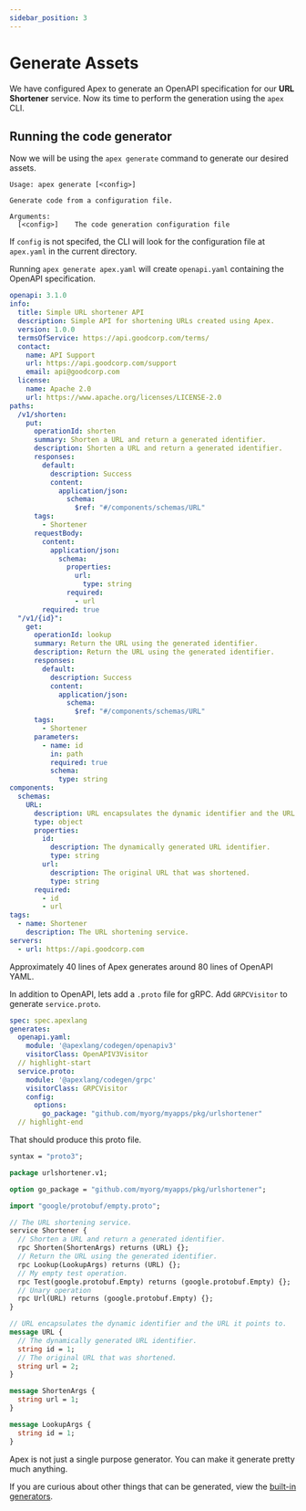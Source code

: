```yaml
---
sidebar_position: 3
---
```


# Generate Assets

We have configured Apex to generate an OpenAPI specification for our **URL Shortener** service. Now its time to perform the generation using the `apex` CLI.

## Running the code generator

Now we will be using the `apex generate` command to generate our desired assets.

```cli
Usage: apex generate [<config>]

Generate code from a configuration file.

Arguments:
  [<config>]    The code generation configuration file
```

If `config` is not specifed, the CLI will look for the configuration file at `apex.yaml` in the current directory.

Running `apex generate apex.yaml` will create `openapi.yaml` containing the OpenAPI specification.

```yaml title="openapi.yaml" showLineNumbers
openapi: 3.1.0
info:
  title: Simple URL shortener API
  description: Simple API for shortening URLs created using Apex.
  version: 1.0.0
  termsOfService: https://api.goodcorp.com/terms/
  contact:
    name: API Support
    url: https://api.goodcorp.com/support
    email: api@goodcorp.com
  license:
    name: Apache 2.0
    url: https://www.apache.org/licenses/LICENSE-2.0
paths:
  /v1/shorten:
    put:
      operationId: shorten
      summary: Shorten a URL and return a generated identifier.
      description: Shorten a URL and return a generated identifier.
      responses:
        default:
          description: Success
          content:
            application/json:
              schema:
                $ref: "#/components/schemas/URL"
      tags:
        - Shortener
      requestBody:
        content:
          application/json:
            schema:
              properties:
                url:
                  type: string
              required:
                - url
        required: true
  "/v1/{id}":
    get:
      operationId: lookup
      summary: Return the URL using the generated identifier.
      description: Return the URL using the generated identifier.
      responses:
        default:
          description: Success
          content:
            application/json:
              schema:
                $ref: "#/components/schemas/URL"
      tags:
        - Shortener
      parameters:
        - name: id
          in: path
          required: true
          schema:
            type: string
components:
  schemas:
    URL:
      description: URL encapsulates the dynamic identifier and the URL it points to.
      type: object
      properties:
        id:
          description: The dynamically generated URL identifier.
          type: string
        url:
          description: The original URL that was shortened.
          type: string
      required:
        - id
        - url
tags:
  - name: Shortener
    description: The URL shortening service.
servers:
  - url: https://api.goodcorp.com
```

Approximately 40 lines of Apex generates around 80 lines of OpenAPI YAML.

In addition to OpenAPI, lets add a `.proto` file for gRPC. Add `GRPCVisitor` to generate `service.proto`.

```yaml title="apex.yaml" showLineNumbers
spec: spec.apexlang
generates:
  openapi.yaml:
    module: '@apexlang/codegen/openapiv3'
    visitorClass: OpenAPIV3Visitor
  // highlight-start
  service.proto:
    module: '@apexlang/codegen/grpc'
    visitorClass: GRPCVisitor
    config:
      options:
        go_package: "github.com/myorg/myapps/pkg/urlshortener"
  // highlight-end
```

That should produce this proto file.

```protobuf title="service.proto" showLineNumbers
syntax = "proto3";

package urlshortener.v1;

option go_package = "github.com/myorg/myapps/pkg/urlshortener";

import "google/protobuf/empty.proto";

// The URL shortening service.
service Shortener {
  // Shorten a URL and return a generated identifier.
  rpc Shorten(ShortenArgs) returns (URL) {};
  // Return the URL using the generated identifier.
  rpc Lookup(LookupArgs) returns (URL) {};
  // My empty test operation.
  rpc Test(google.protobuf.Empty) returns (google.protobuf.Empty) {};
  // Unary operation
  rpc Url(URL) returns (google.protobuf.Empty) {};
}

// URL encapsulates the dynamic identifier and the URL it points to.
message URL {
  // The dynamically generated URL identifier.
  string id = 1;
  // The original URL that was shortened.
  string url = 2;
}

message ShortenArgs {
  string url = 1;
}

message LookupArgs {
  string id = 1;
}
```

Apex is not just a single purpose generator. You can make it generate pretty much anything.

If you are curious about other things that can be generated, view the [built-in generators](/docs/category/generators).
